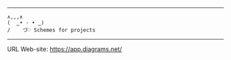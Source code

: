 -------------------------------------------
    ∧,,,∧
    (  ̳• · • ̳)
    /    づ♡ Schemes for projects
-------------------------------------------------
URL Web-site: https://app.diagrams.net/
